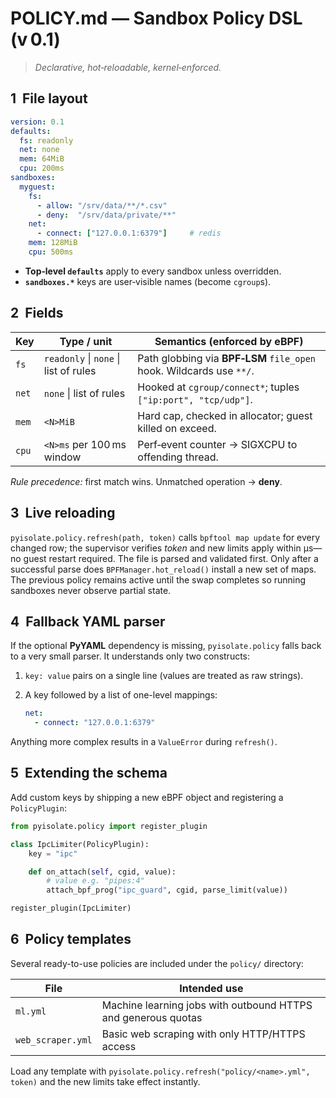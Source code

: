 # POLICY.md — Sandbox Policy DSL (v 0.1)

> *Declarative, hot‑reloadable, kernel‑enforced.*

## 1  File layout
```yaml
version: 0.1
defaults:
  fs: readonly
  net: none
  mem: 64MiB
  cpu: 200ms
sandboxes:
  myguest:
    fs:
      - allow: "/srv/data/**/*.csv"
      - deny:  "/srv/data/private/**"
    net:
      - connect: ["127.0.0.1:6379"]     # redis
    mem: 128MiB
    cpu: 500ms
```

* **Top‑level `defaults`** apply to every sandbox unless overridden.  
* **`sandboxes.*`** keys are user‑visible names (become `cgroup`s).

## 2  Fields

| Key | Type / unit | Semantics (enforced by eBPF) |
|-----|-------------|------------------------------|
| `fs`  | `readonly` \| `none` \| list of rules | Path globbing via **BPF‑LSM** `file_open` hook. Wildcards use `**/`. |
| `net` | `none` \| list of rules | Hooked at `cgroup/connect*`; tuples `["ip:port", "tcp/udp"]`. |
| `mem` | `<N>MiB` | Hard cap, checked in allocator; guest killed on exceed. |
| `cpu` | `<N>ms` per 100 ms window | Perf‑event counter → SIGXCPU to offending thread. |

*Rule precedence:* first match wins. Unmatched operation → **deny**.

## 3  Live reloading
`pyisolate.policy.refresh(path, token)` calls `bpftool map update` for every
changed row; the supervisor verifies *token* and new limits apply within µs—no
guest restart required.
The file is parsed and validated first.  Only after a successful parse
does `BPFManager.hot_reload()` install a new set of maps.  The previous
policy remains active until the swap completes so running sandboxes
never observe partial state.

## 4  Fallback YAML parser
If the optional **PyYAML** dependency is missing, `pyisolate.policy` falls
back to a very small parser.  It understands only two constructs:

1. `key: value` pairs on a single line (values are treated as raw strings).
2. A key followed by a list of one-level mappings:

   ```yaml
   net:
     - connect: "127.0.0.1:6379"
   ```

Anything more complex results in a `ValueError` during `refresh()`.

## 5  Extending the schema
Add custom keys by shipping a new eBPF object and registering a
`PolicyPlugin`:

```python
from pyisolate.policy import register_plugin

class IpcLimiter(PolicyPlugin):
    key = "ipc"

    def on_attach(self, cgid, value):
        # value e.g. "pipes:4"
        attach_bpf_prog("ipc_guard", cgid, parse_limit(value))

register_plugin(IpcLimiter)
```

## 6  Policy templates

Several ready-to-use policies are included under the `policy/` directory:

| File | Intended use |
|------|--------------|
| `ml.yml` | Machine learning jobs with outbound HTTPS and generous quotas |
| `web_scraper.yml` | Basic web scraping with only HTTP/HTTPS access |

Load any template with `pyisolate.policy.refresh("policy/<name>.yml", token)` and the
new limits take effect instantly.
